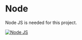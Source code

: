 # Node

Node JS is needed for this project.

[![Node JS](https://img.shields.io/badge/Node%20JS-20+-1AC736?style=for-the-badge&logo=node.js&logoColor=white)](https://nodejs.org/en)  